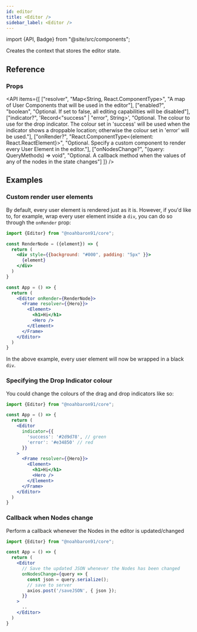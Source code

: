 ```yaml
---
id: editor
title: <Editor />
sidebar_label: <Editor />
---
```


import {API, Badge} from "@site/src/components";

<Badge type="component" />

Creates the context that stores the editor state.

## Reference
### Props
<API items={[
  ["resolver", "Map<String, React.ComponentType>", "A map of User Components that will be used in the editor"],
  ["enabled?", "boolean", "Optional. If set to false, all editing capabilities will be disabled"],
  ["indicator?", 'Record<"success" | "error", String>', "Optional. The colour to use for the drop indicator. The colour set in 'success' will be used when the indicator shows a droppable location; otherwise the colour set in 'error' will be used."],
  ["onRender?", "React.ComponentType<{element: React.ReactElement}>", "Optional. Specify a custom component to render every User Element in the editor."],
  ["onNodesChange?", "(query: QueryMethods) => void", "Optional. A callback method when the values of any of the nodes in the state changes"]
]} />


## Examples

### Custom render user elements
By default, every user element is rendered just as it is. However, if you'd like to, for example, wrap every user element inside a `div`, you can do so through the `onRender` prop:

```jsx {3-9,13}
import {Editor} from "@noahbaron91/core";

const RenderNode = ({element}) => {
  return (
    <div style={{background: "#000", padding: "5px" }}>
      {element}
    </div>
  )
}

const App = () => {
  return (
    <Editor onRender={RenderNode}>
      <Frame resolver={{Hero}}>
        <Element>
          <h1>Hi</h1>
          <Hero />
        </Element>
      </Frame>
    </Editor>
  )
}
```
In the above example, every user element will now be wrapped in a black `div`.

### Specifying the Drop Indicator colour

You could change the colours of the drag and drop indicators like so:

```jsx {6-9}
import {Editor} from "@noahbaron91/core";

const App = () => {
  return (
    <Editor
      indicator={{
        'success': '#2d9d78', // green
        'error': '#e34850' // red
      }}
    >
      <Frame resolver={{Hero}}>
        <Element>
          <h1>Hi</h1>
          <Hero />
        </Element>
      </Frame>
    </Editor>
  )
}
```


### Callback when Nodes change

Perform a callback whenever the Nodes in the editor is updated/changed

```jsx {6-11}
import {Editor} from "@noahbaron91/core";

const App = () => {
  return (
    <Editor
      // Save the updated JSON whenever the Nodes has been changed
      onNodesChange={query => {
        const json = query.serialize();
        // save to server
        axios.post('/saveJSON', { json });
      }}
    >
      ..
    </Editor>
  )
}
```